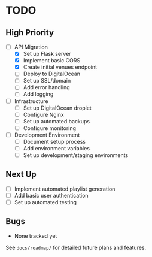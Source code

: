 # TODO

## High Priority
- [ ] API Migration
    - [X] Set up Flask server
    - [X] Implement basic CORS
    - [X] Create initial venues endpoint
    - [ ] Deploy to DigitalOcean
    - [ ] Set up SSL/domain
    - [ ] Add error handling
    - [ ] Add logging

- [ ] Infrastructure
    - [ ] Set up DigitalOcean droplet
    - [ ] Configure Nginx
    - [ ] Set up automated backups
    - [ ] Configure monitoring

- [ ] Development Environment
    - [ ] Document setup process
    - [ ] Add environment variables
    - [ ] Set up development/staging environments

## Next Up
- [ ] Implement automated playlist generation
- [ ] Add basic user authentication
- [ ] Set up automated testing

## Bugs
- None tracked yet

See `docs/roadmap/` for detailed future plans and features.